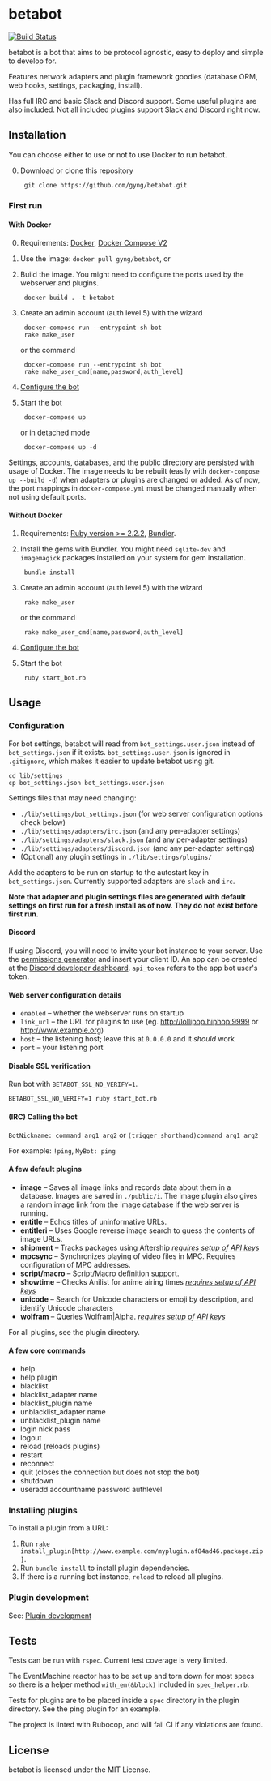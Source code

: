 # betabot
[![Build Status](https://travis-ci.org/gyng/betabot.svg?branch=Travis)](https://travis-ci.org/gyng/betabot)

betabot is a bot that aims to be protocol agnostic, easy to deploy and simple to develop for.

Features network adapters and plugin framework goodies (database ORM, web hooks, settings, packaging, install).

Has full IRC and basic Slack and Discord support. Some useful plugins are also included. Not all included plugins support Slack and Discord right now.

## Installation

You can choose either to use or not to use Docker to run betabot.

0. Download or clone this repository

        git clone https://github.com/gyng/betabot.git

### First run

#### With Docker

0. Requirements: [Docker](https://www.docker.com/products/overview), [Docker Compose V2](https://docs.docker.com/compose/install/)

1. Use the image: `docker pull gyng/betabot`, or

2. Build the image. You might need to configure the ports used by the webserver and plugins.

        docker build . -t betabot

3. Create an admin account (auth level 5) with the wizard

        docker-compose run --entrypoint sh bot
        rake make_user

   or the command

        docker-compose run --entrypoint sh bot
        rake make_user_cmd[name,password,auth_level]

4. [Configure the bot](#configuration)

5. Start the bot

        docker-compose up

    or in detached mode

        docker-compose up -d

Settings, accounts, databases, and the public directory are persisted with usage of Docker. The image needs to be rebuilt (easily with `docker-compose up --build -d`) when adapters or plugins are changed or added. As of now, the port mappings in `docker-compose.yml` must be changed manually when not using default ports.

#### Without Docker

1. Requirements: [Ruby version >= 2.2.2](https://www.ruby-lang.org/en/downloads/), [Bundler](http://bundler.io/).

2. Install the gems with Bundler. You might need `sqlite-dev` and `imagemagick` packages installed on your system for gem installation.

        bundle install

3. Create an admin account (auth level 5) with the wizard

        rake make_user

   or the command

        rake make_user_cmd[name,password,auth_level]

4. [Configure the bot](#configuration)

5. Start the bot

        ruby start_bot.rb

## Usage

### Configuration

  For bot settings, betabot will read from `bot_settings.user.json` instead of `bot_settings.json` if it exists. `bot_settings.user.json` is ignored in `.gitignore`, which makes it easier to update betabot using git.

  ```
  cd lib/settings
  cp bot_settings.json bot_settings.user.json
  ```

  Settings files that may need changing:<br>
  * `./lib/settings/bot_settings.json` (for web server configuration options check below)
  * `./lib/settings/adapters/irc.json` (and any per-adapter settings)
  * `./lib/settings/adapters/slack.json` (and any per-adapter settings)
  * `./lib/settings/adapters/discord.json` (and any per-adapter settings)
  * (Optional) any plugin settings in `./lib/settings/plugins/`

  Add the adapters to be run on startup to the autostart key in `bot_settings.json`. Currently supported adapters are `slack` and `irc`.

  **Note that adapter and plugin settings files are generated with default settings on first run for a fresh install as of now. They do not exist before first run.**

#### Discord

If using Discord, you will need to invite your bot instance to your server. Use the [permissions generator](https://discordapi.com/permissions.html#515136) and insert your client ID.
An app can be created at the [Discord developer dashboard](https://discordapp.com/developers/applications/me). `api_token` refers to the app bot user's token.

#### Web server configuration details

* `enabled` &ndash; whether the webserver runs on startup
* `link_url` &ndash; the URL for plugins to use (eg. http://lollipop.hiphop:9999 or http://www.example.org)
* `host` &ndash; the listening host; leave this at `0.0.0.0` and it *should* work
* `port` &ndash; your listening port

#### Disable SSL verification

Run bot with `BETABOT_SSL_NO_VERIFY=1`.

```
BETABOT_SSL_NO_VERIFY=1 ruby start_bot.rb
```

#### (IRC) Calling the bot

`BotNickname: command arg1 arg2` or `(trigger_shorthand)command arg1 arg2`

For example: `!ping`, `MyBot: ping`

#### A few default plugins

* **image** &ndash; Saves all image links and records data about them in a database. Images are saved in `./public/i`. The image plugin also gives a random image link from the image database if the web server is running.
* **entitle** &ndash; Echos titles of uninformative URLs.
* **entitleri** &ndash; Uses Google reverse image search to guess the contents of image URLs.
* **shipment** &ndash; Tracks packages using Aftership *[requires setup of API keys](https://secure.aftership.com/#/settings/api)*
* **mpcsync** &ndash; Synchronizes playing of video files in MPC. Requires configuration of MPC addresses.
* **script/macro** &ndash; Script/Macro definition support.
* **showtime** &ndash; Checks Anilist for anime airing times *[requires setup of API keys](https://anilist.co/settings/developer)*
* **unicode** &ndash; Search for Unicode characters or emoji by description, and identify Unicode characters
* **wolfram** &ndash; Queries Wolfram|Alpha. *[requires setup of API keys](https://developer.wolframalpha.com/portal/apisignup.html)*

For all plugins, see the plugin directory.

#### A few core commands

* help
* help plugin
* blacklist
* blacklist_adapter name
* blacklist_plugin name
* unblacklist_adapter name
* unblacklist_plugin name
* login nick pass
* logout
* reload (reloads plugins)
* restart
* reconnect
* quit (closes the connection but does not stop the bot)
* shutdown
* useradd accountname password authlevel

### Installing plugins

To install a plugin from a URL:

1. Run `rake install_plugin[http://www.example.com/myplugin.af84ad46.package.zip]`.
2. Run `bundle install` to install plugin dependencies.
3. If there is a running bot instance, `reload` to reload all plugins.

### Plugin development

See: [Plugin development](PLUGINS.md)

## Tests

Tests can be run with `rspec`. Current test coverage is very limited.

The EventMachine reactor has to be set up and torn down for most specs so there is a helper method `with_em(&block)` included in `spec_helper.rb`.

Tests for plugins are to be placed inside a `spec` directory in the plugin directory. See the ping plugin for an example.

The project is linted with Rubocop, and will fail CI if any violations are found.

## License
betabot is licensed under the MIT License.
